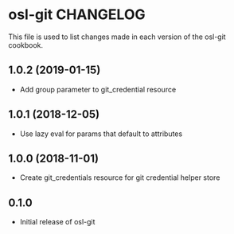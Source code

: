 osl-git CHANGELOG
=================
This file is used to list changes made in each version of the
osl-git cookbook.

1.0.2 (2019-01-15)
------------------
- Add group parameter to git_credential resource

1.0.1 (2018-12-05)
------------------
- Use lazy eval for params that default to attributes

1.0.0 (2018-11-01)
------------------
- Create git_credentials resource for git credential helper store

0.1.0
-----
- Initial release of osl-git

